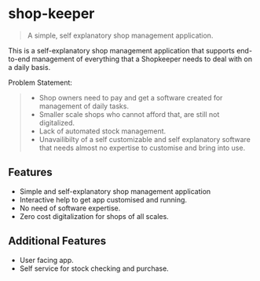 # shop-keeper

> A simple, self explanatory shop management application.

This is a self-explanatory shop management application that supports end-to-end management of everything that a Shopkeeper needs to deal with on a daily basis.

Problem Statement:
> - Shop owners need to pay and get a software created for management of daily tasks.
> - Smaller scale shops who cannot afford that, are still not digitalized.
> - Lack of automated stock management.
> - Unavailibilty of a self customizable and self explanatory software that needs almost no expertise to customise and bring into use.


## Features
- Simple and self-explanatory shop management application
- Interactive help to get app customised and running.
- No need of software expertise.
- Zero cost digitalization for shops of all scales.

## Additional Features
- User facing app.
- Self service for stock checking and purchase.